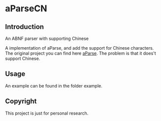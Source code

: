 aParseCN
============


Introduction
-------------
An ABNF parser with supporting Chinese

A implementation of aParse, and add the support for Chinese characters.
The original project you can find here [aParse](http://parse2.com/). The problem is that it does't support Chinese. 

Usage
------------------
An example can be found in the folder example.

Copyright
-----------
This project is just for personal research.  


